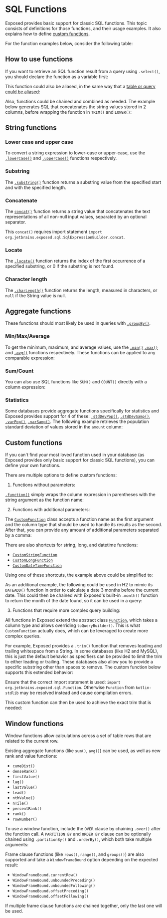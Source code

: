 <show-structure for="chapter,procedure" depth="2"/>

# SQL Functions

Exposed provides basic support for classic SQL functions. This topic consists of definitions for those functions, and their 
usage examples. It also explains how to define [custom functions](#custom-functions).

For the function examples below, consider the following table:

<code-block lang="kotlin" src="exposed-sql-functions/src/main/kotlin/org/example/tables/SalesTable.kt"/>

## How to use functions
If you want to retrieve an SQL function result from a query using `.select()`, you should declare the function as a variable first:

<code-block lang="kotlin" src="exposed-sql-functions/src/main/kotlin/org/example/examples/StringFuncExamples.kt" include-lines="35-36"/>

This function could also be aliased, in the same way that a [table or query could be aliased](DSL-Querying-data.topic#alias):

<code-block lang="kotlin" src="exposed-sql-functions/src/main/kotlin/org/example/examples/StringFuncExamples.kt" include-lines="39-40"/>

Also, functions could be chained and combined as needed. The example below generates SQL that concatenates the string values
stored in 2 columns, before wrapping the function in `TRIM()` and `LOWER()`:

<code-block lang="kotlin" src="exposed-sql-functions/src/main/kotlin/org/example/examples/StringFuncExamples.kt" include-lines="43-46"/>

## String functions
### Lower case and upper case
To convert a string expression to lower-case or upper-case, use the [`.lowerCase()`](https://jetbrains.github.io/Exposed/api/exposed-core/org.jetbrains.exposed.sql/lower-case.html)
and
[`.upperCase()`](https://jetbrains.github.io/Exposed/api/exposed-core/org.jetbrains.exposed.sql/upper-case.html)
functions respectively.

<code-block lang="kotlin" src="exposed-sql-functions/src/main/kotlin/org/example/examples/StringFuncExamples.kt" include-lines="35-36"/>

### Substring
The [`.substring()`](https://jetbrains.github.io/Exposed/api/exposed-core/org.jetbrains.exposed.sql/substring.html)
function returns a substring value from the specified start and with the specified length.

<code-block lang="kotlin" src="exposed-sql-functions/src/main/kotlin/org/example/examples/StringFuncExamples.kt" include-lines="49-50"/>

### Concatenate
The [`concat()`](https://jetbrains.github.io/Exposed/api/exposed-core/org.jetbrains.exposed.sql/-i-sql-expression-builder/concat.html)
function returns a string value that concatenates the text representations of all non-null input values, separated by an optional separator.

<code-block lang="kotlin" src="exposed-sql-functions/src/main/kotlin/org/example/examples/StringFuncExamples.kt" include-lines="53-57"/>

<note>
This <code>concat()</code> requires import statement <code>import org.jetbrains.exposed.sql.SqlExpressionBuilder.concat</code>.
</note>

### Locate
The [`.locate()`](https://jetbrains.github.io/Exposed/api/exposed-core/org.jetbrains.exposed.sql/locate.html)
function returns the index of the first occurrence of a specified substring, or 0 if the substring is not found.

<code-block lang="kotlin" src="exposed-sql-functions/src/main/kotlin/org/example/examples/StringFuncExamples.kt" include-lines="60-61"/>

### Character length
The [`.charLength()`](https://jetbrains.github.io/Exposed/api/exposed-core/org.jetbrains.exposed.sql/char-length.html)
function returns the length, measured in characters, or `null` if the String value is null.

<code-block lang="kotlin" src="exposed-sql-functions/src/main/kotlin/org/example/examples/StringFuncExamples.kt" include-lines="64-65"/>

## Aggregate functions
These functions should most likely be used in queries with [`.groupBy()`](DSL-Querying-data.topic#group-by).
### Min/Max/Average
To get the minimum, maximum, and average values, use the 
[`.min()`](https://jetbrains.github.io/Exposed/api/exposed-core/org.jetbrains.exposed.sql/min.html)
[`.max()`](https://jetbrains.github.io/Exposed/api/exposed-core/org.jetbrains.exposed.sql/max.html)
and [`.avg()`](https://jetbrains.github.io/Exposed/api/exposed-core/org.jetbrains.exposed.sql/avg.html) functions
respectively. These functions can be applied to any comparable expression:

<code-block lang="kotlin" src="exposed-sql-functions/src/main/kotlin/org/example/examples/AggregateFuncExamples.kt" include-lines="19-27"/>

### Sum/Count
You can also use SQL functions like `SUM()` and `COUNT()` directly with a column expression:

<code-block lang="kotlin" src="exposed-sql-functions/src/main/kotlin/org/example/examples/AggregateFuncExamples.kt" include-lines="30-37"/>

### Statistics
Some databases provide aggregate functions specifically for statistics and Exposed provides support for 4 of these:
[`.stdDevPop()`](https://jetbrains.github.io/Exposed/api/exposed-core/org.jetbrains.exposed.sql/stdDevPop.html),
[`.stdDevSamp()`](https://jetbrains.github.io/Exposed/api/exposed-core/org.jetbrains.exposed.sql/stdDevSamp.html),
[`.varPop()`](https://jetbrains.github.io/Exposed/api/exposed-core/org.jetbrains.exposed.sql/varPop.html),
[`.varSamp()`](https://jetbrains.github.io/Exposed/api/exposed-core/org.jetbrains.exposed.sql/varSamp.html).
The following example retrieves the population standard deviation of values stored in the `amount` column:

<code-block lang="kotlin" src="exposed-sql-functions/src/main/kotlin/org/example/examples/AggregateFuncExamples.kt" include-lines="40-44"/>

## Custom functions
If you can't find your most loved function used in your database (as Exposed provides only basic support for classic SQL functions), you can define your own functions.

There are multiple options to define custom functions:
1. Functions without parameters:

[`.function()`](https://jetbrains.github.io/Exposed/api/exposed-core/org.jetbrains.exposed.sql/function.html) simply wraps the column expression 
in parentheses with the string argument as the function name:

<code-block lang="kotlin" src="exposed-sql-functions/src/main/kotlin/org/example/examples/CustomFuncExamples.kt" include-lines="28-33"/>

2. Functions with additional parameters:

The [`CustomFunction`](https://jetbrains.github.io/Exposed/api/exposed-core/org.jetbrains.exposed.sql/-custom-function/index.html) class accepts 
a function name as the first argument and the column type that should be used to handle its results as the second.
After that, you can provide any amount of additional parameters separated by a comma:

<code-block lang="kotlin" src="exposed-sql-functions/src/main/kotlin/org/example/examples/CustomFuncExamples.kt" include-lines="36-42"/>

There are also shortcuts for string, long, and datetime functions:
* [`CustomStringFunction`](https://jetbrains.github.io/Exposed/api/exposed-core/org.jetbrains.exposed.sql/-custom-string-function.html)
* [`CustomLongFunction`](https://jetbrains.github.io/Exposed/api/exposed-core/org.jetbrains.exposed.sql/-custom-long-function.html)
* [`CustomDateTimeFunction`](https://jetbrains.github.io/Exposed/api/exposed-jodatime/org.jetbrains.exposed.sql.jodatime/-custom-date-time-function.html)

Using one of these shortcuts, the example above could be simplified to:

<code-block lang="kotlin" src="exposed-sql-functions/src/main/kotlin/org/example/examples/CustomFuncExamples.kt" include-lines="45-47"/>

As an additional example, the following could be used in H2 to mimic its `DATEADD()` function in order to calculate a date 3 months before the current date.
This could then be chained with Exposed's built-in `.month()` function to return the month of the date found, so it can be used in a query:

<code-block lang="kotlin" src="exposed-sql-functions/src/main/kotlin/org/example/examples/CustomFuncExamples.kt" include-lines="54-64"/>

3. Functions that require more complex query building:

All functions in Exposed extend the abstract class [`Function`](https://jetbrains.github.io/Exposed/api/exposed-core/org.jetbrains.exposed.sql/-function/index.html),
which takes a column type and allows overriding `toQueryBuilder()`. This is what `CustomFunction` actually does, 
which can be leveraged to create more complex queries.

For example, Exposed provides a `.trim()` function that removes leading and trailing whitespace from a String. In some databases (like H2 and MySQL),
this is just the default behavior as specifiers can be provided to limit the trim to either leading or trailing. These databases also allow you 
to provide a specific substring other than spaces to remove. The custom function below supports this extended behavior:

<code-block lang="kotlin" src="exposed-sql-functions/src/main/kotlin/org/example/examples/CustomTrimFunction.kt" />

<note>
Ensure that the correct import statement is used: <code>import org.jetbrains.exposed.sql.Function</code>. Otherwise <code>Function</code> 
from <code>kotlin-stdlib</code> may be resolved instead and cause compilation errors.
</note>

This custom function can then be used to achieve the exact trim that is needed:

<code-block lang="kotlin" src="exposed-sql-functions/src/main/kotlin/org/example/examples/CustomFuncExamples.kt" include-lines="71-80,82-84"/>

## Window functions

Window functions allow calculations across a set of table rows that are related to the current row.

Existing aggregate functions (like `sum()`, `avg()`) can be used, as well as new rank and value functions:
* `cumeDist()`
* `denseRank()`
* `firstValue()`
* `lag()`
* `lastValue()`
* `lead()`
* `nthValue()`
* `nTile()`
* `percentRank()`
* `rank()`
* `rowNumber()`

To use a window function, include the `OVER` clause by chaining `.over()` after the function call. A `PARTITION BY` and 
`ORDER BY` clause can be optionally chained using `.partitionBy()` and `.orderBy()`, which both take multiple arguments:

<code-block lang="kotlin" src="exposed-sql-functions/src/main/kotlin/org/example/examples/WindowFuncExamples.kt" include-lines="17-21,23-28,30-34"/>

Frame clause functions (like `rows()`, `range()`, and `groups()`) are also supported and take a `WindowFrameBound` option 
depending on the expected result:
* `WindowFrameBound.currentRow()`
* `WindowFrameBound.unboundedPreceding()`
* `WindowFrameBound.unboundedFollowing()`
* `WindowFrameBound.offsetPreceding()`
* `WindowFrameBound.offsetFollowing()`

<code-block lang="kotlin" src="exposed-sql-functions/src/main/kotlin/org/example/examples/WindowFuncExamples.kt" include-lines="37-42"/>

<note>
If multiple frame clause functions are chained together, only the last one will be used.
</note>
